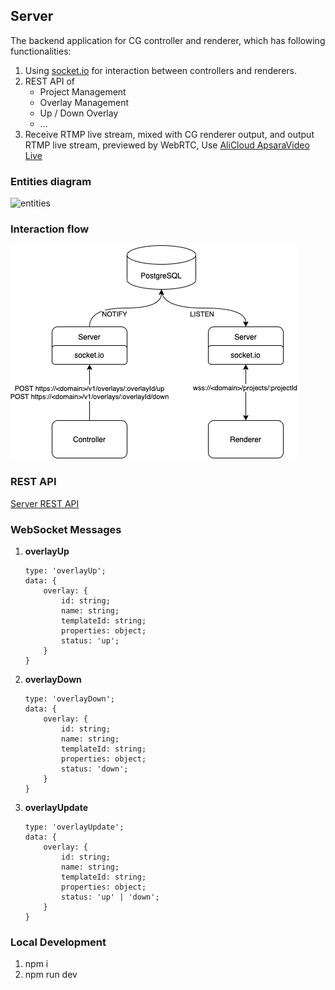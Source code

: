 ## Server
The backend application for CG controller and renderer, which has following functionalities:
1. Using [socket.io](https://socket.io/) for interaction between controllers and renderers.
2. REST API of 
    - Project Management
    - Overlay Management
    - Up / Down Overlay
    - ...
3. Receive RTMP live stream, mixed with CG renderer output, and output RTMP live stream, previewed by WebRTC,
Use [AliCloud ApsaraVideo Live](https://www.aliyun.com/product/live?spm=5176.19720258.J_8058803260.36.3e0d2c4a083jLg)

### Entities diagram
![entities](http://www.plantuml.com/plantuml/proxy?cache=no&src=https://raw.githubusercontent.com/MyRenderer/server/master/architecture/entities.puml)

### Interaction flow
![interaction](https://raw.githubusercontent.com/MyRenderer/server/master/architecture/interaction.png)

### REST API
[Server REST API](https://app.swaggerhub.com/apis-docs/dream83619/MyRenderer/0.1)

### WebSocket Messages
1. **overlayUp**
    ```
    type: 'overlayUp';
    data: {
        overlay: {
            id: string;
            name: string;
            templateId: string;
            properties: object;
            status: 'up';
        }
    }
    ```
2. **overlayDown**
    ```
    type: 'overlayDown';
    data: {
        overlay: {
            id: string;
            name: string;
            templateId: string;
            properties: object;
            status: 'down';
        }
    }
    ```
3. **overlayUpdate**
    ```
    type: 'overlayUpdate';
    data: {
        overlay: {
            id: string;
            name: string;
            templateId: string;
            properties: object;
            status: 'up' | 'down';
        }
    }
    ```

### Local Development
1. npm i 
2. npm run dev
